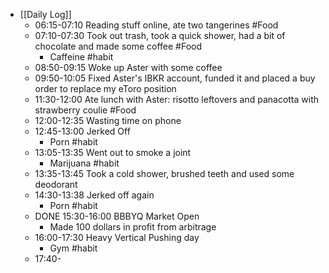 - [[Daily Log]]
	- 06:15-07:10 Reading stuff online, ate two tangerines #Food
	- 07:10-07:30 Took out trash, took a quick shower, had a bit of chocolate and made some coffee #Food
		- Caffeine #habit
	- 08:50-09:15 Woke up Aster with some coffee
	- 09:50-10:05 Fixed Aster's IBKR account, funded it and placed a buy order to replace my eToro position
	- 11:30-12:00 Ate lunch with Aster: risotto leftovers and panacotta with strawberry coulie #Food
	- 12:00-12:35 Wasting time on phone
	- 12:45-13:00 Jerked Off
		- Porn #habit
	- 13:05-13:35 Went out to smoke a joint
		- Marijuana #habit
	- 13:35-13:45 Took a cold shower, brushed teeth and used some deodorant
	- 14:30-13:38 Jerked off again
		- Porn #habit
	- DONE 15:30-16:00 BBBYQ Market Open
		- Made 100 dollars in profit from arbitrage
	- 16:00-17:30 Heavy Vertical Pushing day
		- Gym #habit
	- 17:40-